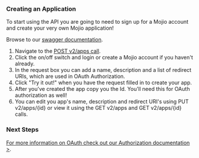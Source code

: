 
### Creating an Application ###

To start using the API you are going to need to sign up for a Mojio account and create your very own Mojio application!

Browse to our [swagger documentation](https://api.moj.io/swagger).

1. Navigate to the [POST v2/apps call](https://api.moj.io/swagger/ui/index#!/Apps/CRUD_PostApp).
1. Click the on/off switch and login or create a Mojio account if you haven't already.
1. In the request box you can add a name, description and a list of redirect URIs, which are used in OAuth Authorization.
2. Click "Try it out!" when you have the request filled in to create your app.
1. After you've created the app copy you the Id. You'll need this for OAuth authorization as well!
2. You can edit you app's name, description and redirect URI's using PUT v2/apps/{id} or view it using the GET v2/apps and GET v2/apps/{id} calls.


### Next Steps ###

[For more information on OAuth check out our Authorization documentation >](#/content/cms.GettingStarted.4-Authorization).

